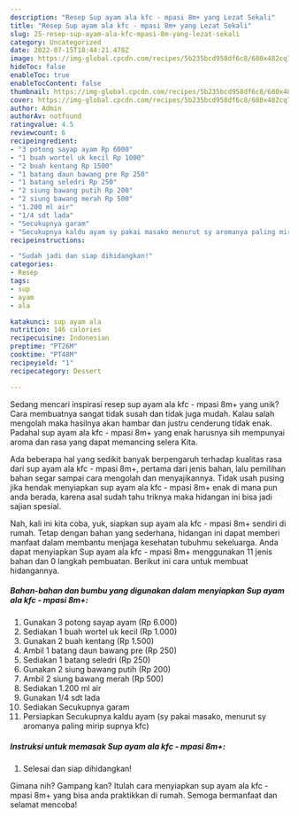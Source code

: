 ```yaml
---
description: "Resep Sup ayam ala kfc - mpasi 8m+ yang Lezat Sekali"
title: "Resep Sup ayam ala kfc - mpasi 8m+ yang Lezat Sekali"
slug: 25-resep-sup-ayam-ala-kfc-mpasi-8m-yang-lezat-sekali
category: Uncategorized
date: 2022-07-15T18:44:21.478Z
image: https://img-global.cpcdn.com/recipes/5b235bcd958df6c8/680x482cq70/sup-ayam-ala-kfc-mpasi-8m-foto-resep-utama.jpg
hideToc: false
enableToc: true
enableTocContent: false
thumbnail: https://img-global.cpcdn.com/recipes/5b235bcd958df6c8/680x482cq70/sup-ayam-ala-kfc-mpasi-8m-foto-resep-utama.jpg
cover: https://img-global.cpcdn.com/recipes/5b235bcd958df6c8/680x482cq70/sup-ayam-ala-kfc-mpasi-8m-foto-resep-utama.jpg
author: Admin
authorAv: notfound
ratingvalue: 4.5
reviewcount: 6
recipeingredient:
- "3 potong sayap ayam Rp 6000"
- "1 buah wortel uk kecil Rp 1000"
- "2 buah kentang Rp 1500"
- "1 batang daun bawang pre Rp 250"
- "1 batang seledri Rp 250"
- "2 siung bawang putih Rp 200"
- "2 siung bawang merah Rp 500"
- "1.200 ml air"
- "1/4 sdt lada"
- "Secukupnya garam"
- "Secukupnya kaldu ayam sy pakai masako menurut sy aromanya paling mirip supnya kfc"
recipeinstructions:

- "Sudah jadi dan siap dihidangkan!"
categories:
- Resep
tags:
- sup
- ayam
- ala

katakunci: sup ayam ala 
nutrition: 146 calories
recipecuisine: Indonesian
preptime: "PT26M"
cooktime: "PT48M"
recipeyield: "1"
recipecategory: Dessert

---
```





Sedang mencari inspirasi resep sup ayam ala kfc - mpasi 8m+ yang unik? Cara membuatnya sangat tidak susah dan tidak juga mudah. Kalau salah mengolah maka hasilnya akan hambar dan justru cenderung tidak enak. Padahal sup ayam ala kfc - mpasi 8m+ yang enak harusnya sih mempunyai aroma dan rasa yang dapat memancing selera Kita.







Ada beberapa hal yang sedikit banyak berpengaruh terhadap kualitas rasa dari sup ayam ala kfc - mpasi 8m+, pertama dari jenis bahan, lalu pemilihan bahan segar sampai cara mengolah dan menyajikannya. Tidak usah pusing jika hendak menyiapkan sup ayam ala kfc - mpasi 8m+ enak di mana pun anda berada, karena asal sudah tahu triknya maka hidangan ini bisa jadi sajian spesial.






Nah, kali ini kita coba, yuk, siapkan sup ayam ala kfc - mpasi 8m+ sendiri di rumah. Tetap dengan bahan yang sederhana, hidangan ini dapat memberi manfaat dalam membantu menjaga kesehatan tubuhmu sekeluarga. Anda dapat menyiapkan Sup ayam ala kfc - mpasi 8m+ menggunakan 11 jenis bahan dan 0 langkah pembuatan. Berikut ini cara untuk membuat hidangannya.

<!--inarticleads1-->

##### Bahan-bahan dan bumbu yang digunakan dalam menyiapkan Sup ayam ala kfc - mpasi 8m+:

1. Gunakan 3 potong sayap ayam (Rp 6.000)
1. Sediakan 1 buah wortel uk kecil (Rp 1.000)
1. Gunakan 2 buah kentang (Rp 1.500)
1. Ambil 1 batang daun bawang pre (Rp 250)
1. Sediakan 1 batang seledri (Rp 250)
1. Gunakan 2 siung bawang putih (Rp 200)
1. Ambil 2 siung bawang merah (Rp 500)
1. Sediakan 1.200 ml air
1. Gunakan 1/4 sdt lada
1. Sediakan Secukupnya garam
1. Persiapkan Secukupnya kaldu ayam (sy pakai masako, menurut sy aromanya paling mirip supnya kfc)




<!--inarticleads2-->

##### Instruksi untuk memasak Sup ayam ala kfc - mpasi 8m+:


1. Selesai dan siap dihidangkan!



Gimana nih? Gampang kan? Itulah cara menyiapkan sup ayam ala kfc - mpasi 8m+ yang bisa anda praktikkan di rumah. Semoga bermanfaat dan selamat mencoba!
